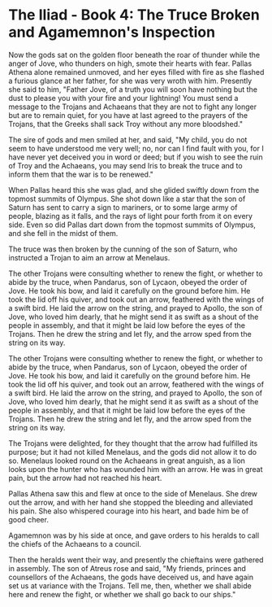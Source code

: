 
# The Iliad - Book 4: The Truce Broken and Agamemnon's Inspection

Now the gods sat on the golden floor beneath the roar of thunder
while the anger of Jove, who thunders on high, smote their hearts with fear.
Pallas Athena alone remained unmoved, and her eyes filled with fire
as she flashed a furious glance at her father, for she was very wroth
with him. Presently she said to him, "Father Jove, of a truth you will
soon have nothing but the dust to please you with your fire and
your lightning! You must send a message to the Trojans and Achaeans
that they are not to fight any longer but are to remain quiet,
for you have at last agreed to the prayers of the Trojans, that the
Greeks shall sack Troy without any more bloodshed."

The sire of gods and men smiled at her, and said, "My child, you do not
seem to have understood me very well; no, nor can I find fault with you,
for I have never yet deceived you in word or deed; but if you wish to see
the ruin of Troy and the Achaeans, you may send Iris to break the truce
and to inform them that the war is to be renewed."

When Pallas heard this she was glad, and she glided swiftly down from
the topmost summits of Olympus. She shot down like a star that the son
of Saturn has sent to carry a sign to mariners, or to some large army
of people, blazing as it falls, and the rays of light pour forth from
it on every side. Even so did Pallas dart down from the topmost summits
of Olympus, and she fell in the midst of them.

The truce was then broken by the cunning of the son of Saturn, who
instructed a Trojan to aim an arrow at Menelaus.

The other Trojans were consulting whether to renew the fight, or whether
to abide by the truce, when Pandarus, son of Lycaon, obeyed the order
of Jove. He took his bow, and laid it carefully on the ground before
him. He took the lid off his quiver, and took out an arrow, feathered
with the wings of a swift bird. He laid the arrow on the string, and
prayed to Apollo, the son of Jove, who loved him dearly, that he might
send it as swift as a shout of the people in assembly, and that it might
be laid low before the eyes of the Trojans. Then he drew the string and
let fly, and the arrow sped from the string on its way.

The other Trojans were consulting whether to renew the fight, or whether
to abide by the truce, when Pandarus, son of Lycaon, obeyed the order
of Jove. He took his bow, and laid it carefully on the ground before
him. He took the lid off his quiver, and took out an arrow, feathered
with the wings of a swift bird. He laid the arrow on the string, and
prayed to Apollo, the son of Jove, who loved him dearly, that he might
send it as swift as a shout of the people in assembly, and that it might
be laid low before the eyes of the Trojans. Then he drew the string and
let fly, and the arrow sped from the string on its way.

The Trojans were delighted, for they thought that the arrow had
fulfilled its purpose; but it had not killed Menelaus, and the gods
did not allow it to do so. Menelaus looked round on the Achaeans in
great anguish, as a lion looks upon the hunter who has wounded him with
an arrow. He was in great pain, but the arrow had not reached his heart.

Pallas Athena saw this and flew at once to the side of Menelaus. She
drew out the arrow, and with her hand she stopped the bleeding and
alleviated his pain. She also whispered courage into his heart, and
bade him be of good cheer.

Agamemnon was by his side at once, and gave orders to his heralds to
call the chiefs of the Achaeans to a council.

Then the heralds went their way, and presently the chieftains were
gathered in assembly. The son of Atreus rose and said, "My friends,
princes and counsellors of the Achaeans, the gods have deceived us, and
have again set us at variance with the Trojans. Tell me, then, whether
we shall abide here and renew the fight, or whether we shall go back to
our ships."


